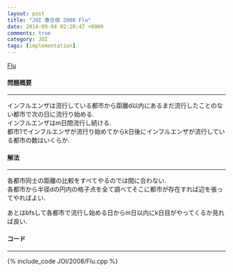```yaml
---
layout: post
title: "JOI 春合宿 2008 Flu"
date: 2014-09-04 02:20:47 +0900
comments: true
category: JOI
tags: [implementation]
---
```


[Flu](http://joisc2008.contest.atcoder.jp/tasks/joisc2008_flu)

#### 問題概要

****

インフルエンザは流行している都市から距離d以内にあるまだ流行したことのない都市で次の日に流行り始める.  
インフルエンザはm日間流行し続ける.  
都市1でインフルエンザが流行り始めてからk日後にインフルエンザが流行している都市の数はいくらか.

#### 解法

****

各都市同士の距離の比較をすべてやるのでは間に合わない.  
各都市から半径dの円内の格子点を全て調べてそこに都市が存在すれば辺を張ってやればよい.  
  
あとはbfsして各都市で流行し始める日からm日以内にk日目がやってくるか見れば良い. 

#### コード

****

{% include_code JOI/2008/Flu.cpp %}
